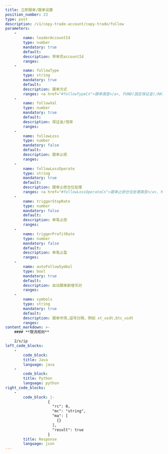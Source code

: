 ```yaml
---
title: 立即跟单/跟单设置
position_number: 23
type: post
description: /v1/copy-trade-account/copy-trade/follow
parameters:
    -
        name: leaderAccountId
        type: number
        mandatory: true
        default:
        description: 带单员accountId
        ranges:
    -
        name: followType
        type: string
        mandatory: true
        default:
        description: 跟单方式
        ranges: <a href="#followTypeCn">跟单类型</a>, FUND(固定保证金);RATE(按倍率跟单)
    -
        name: followVal
        type: number
        mandatory: true
        default:
        description: 保证金/倍率
        ranges: 
    -
        name: followLoss
        type: number
        mandatory: false
        default:
        description: 跟单止损
        ranges:
    -
        name: followLossOperate
        type: string
        mandatory: true
        default:
        description: 跟单止损仓位处理
        ranges: <a href="#followLossOperateCn">跟单止损仓位处理类型</a>, MARKET_SELL;LEADER_CLOSE;MANUAL_PROCESS 
    -
        name: triggerStopRate
        type: number
        mandatory: false
        default:
        description: 单笔止损
        ranges: 
    -
        name: triggerProfitRate
        type: number
        mandatory: false
        default:
        description: 单笔止盈
        ranges:
    -
        name: autoFollowSymbol
        type: bool
        mandatory: true
        default:
        description: 自动跟单新增币对
        ranges:
    -
        name: symbols
        type: string
        mandatory: true
        default:
        description: 跟单市场,逗号分隔，例如 xt_usdt,btc_usdt
        ranges:
content_markdown: >-
    #### **限流规则**

    2/s/ip
left_code_blocks:
    -
        code_block:
        title: Java
        language: java
    -
        code_block:
        title: Python
        language: python
right_code_blocks:
    -
        code_block: |-
                   {
                     "rc": 0,
                     "mc": "string",
                     "ma": [
                       {}
                     ],
                     "result": true
                   }
        title: Response
        language: json
---
```

